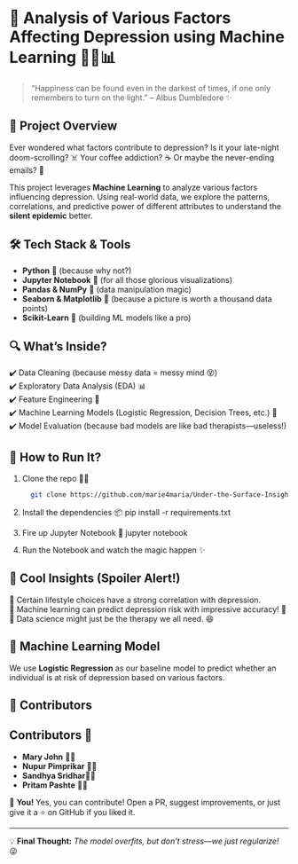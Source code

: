 # 🧠 Analysis of Various Factors Affecting Depression using Machine Learning 😵‍💫📊  

> “Happiness can be found even in the darkest of times, if one only remembers to turn on the light.” – Albus Dumbledore ✨  

## 📌 Project Overview  
Ever wondered what factors contribute to depression? Is it your late-night doom-scrolling? ☠️ Your coffee addiction? ☕ Or maybe the never-ending emails? 📩  

This project leverages **Machine Learning** to analyze various factors influencing depression. Using real-world data, we explore the patterns, correlations, and predictive power of different attributes to understand the **silent epidemic** better.  

## 🛠 Tech Stack & Tools  
- **Python** 🐍 (because why not?)  
- **Jupyter Notebook** 📒 (for all those glorious visualizations)  
- **Pandas & NumPy** 🔢 (data manipulation magic)  
- **Seaborn & Matplotlib** 🎨 (because a picture is worth a thousand data points)  
- **Scikit-Learn** 🤖 (building ML models like a pro)  

## 🔍 What’s Inside?  
✔️ Data Cleaning (because messy data = messy mind 😵)  
✔️ Exploratory Data Analysis (EDA) 📊  
✔️ Feature Engineering 🔧  
✔️ Machine Learning Models (Logistic Regression, Decision Trees, etc.) 🤖  
✔️ Model Evaluation (because bad models are like bad therapists—useless!)  

## 🚀 How to Run It?  
1. Clone the repo 🏴‍☠️  
   ```bash
     git clone https://github.com/marie4maria/Under-the-Surface-Insights-into-Depression
2. Install the dependencies 📦
pip install -r requirements.txt

3. Fire up Jupyter Notebook 🚀
jupyter notebook

4. Run the Notebook and watch the magic happen ✨  

## 🤯 Cool Insights (Spoiler Alert!)  
🔹 Certain lifestyle choices have a strong correlation with depression.  
🔹 Machine learning can predict depression risk with impressive accuracy! 🎯  
🔹 Data science might just be the therapy we all need. 😆  

## 🤖 Machine Learning Model  
We use **Logistic Regression** as our baseline model to predict whether an individual is at risk of depression based on various factors.  

## 🤝 Contributors  
## Contributors 🤝
- **Mary John** 👩‍💻
- **Nupur Pimprikar** 👩‍💻
- **Sandhya Sridhar**👩‍💻
- **Pritam Pashte**  👨‍💻
  
📢 **You!** Yes, you can contribute! Open a PR, suggest improvements, or just give it a ⭐ on GitHub if you liked it.  

---

💡 **Final Thought:** *The model overfits, but don’t stress—we just regularize!* 😜  
